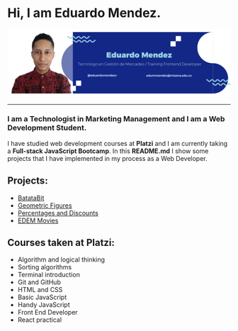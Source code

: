 [//]: # (http://localhost:8080/edmedev/index.html)

# Hi, I am Eduardo Mendez.

![profile image](banner-profile.png)
_______

### I am a Technologist in Marketing Management and I am a Web Development Student.

I have studied web development courses at **Platzi** and I am currently taking a **Full-stack JavaScript Bootcamp**. In this **README.md** I show some projects that I have implemented in my process as a Web Developer.


## Projects:

- [BatataBit](https://edmedev.github.io/batatabit/)
- [Geometric Figures](https://edmedev.github.io/figuras-geometricas/)
- [Percentages and Discounts](https://edmedev.github.io/porcentajes-y-descuentos/)
- [EDEM Movies](https://edmedev.github.io/edme-movies/)


## Courses taken at Platzi:

- Algorithm and logical thinking
- Sorting algorithms
- Terminal introduction
- Git and GitHub
- HTML and CSS
- Basic JavaScript
- Handy JavaScript
- Front End Developer
- React practical
